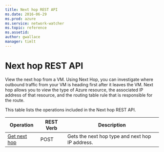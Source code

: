```yaml
---
title: Next hop REST API
ms.date: 2016-06-29
ms.prod: azure
ms.service: network-watcher
ms.topic: reference
ms.assetid: 
author: gwallace
manager: timlt
---
```

# Next hop REST API  

View the next hop from a VM. Using Next Hop, you can investigate where outbound traffic from your VM is heading first after it leaves the VM. Next hop allows you to view the type of Azure resource, the associated IP address of that resource, and the routing table rule that is responsible for the route.

This table lists the operations included in the Next hop REST API.  
  
| Operation | REST Verb | Description | 
|---------|---------|-----------|
| [Get next hop](next-hop-post.md) |  POST | Gets the next hop type and next hop IP address. |  

